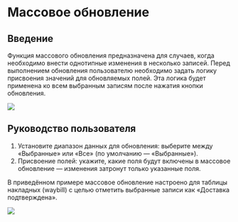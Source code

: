 # Массовое обновление

## Введение

Функция массового обновления предназначена для случаев, когда необходимо внести однотипные изменения в несколько записей. Перед выполнением обновления пользователю необходимо задать логику присвоения значений для обновляемых полей. Эта логика будет применена ко всем выбранным записям после нажатия кнопки обновления.

![](https://static-docs.nocobase.com/d9e6804f7cdbecd43ce4695bb83561cd.png)

## Руководство пользователя

1. Установите диапазон данных для обновления: выберите между «Выбранные» или «Все» (по умолчанию — «Выбранные»).
2. Присвоение полей: укажите, какие поля будут включены в массовое обновление — изменения затронут только указанные поля.

В приведённом примере массовое обновление настроено для таблицы накладных (waybill) с целью отметить выбранные записи как «Доставка подтверждена».

![](https://static-docs.nocobase.com/41eb7980cd31ebfb013c05c1bbb747a5.gif)
